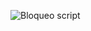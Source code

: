 ![Bloqueo script](media/filmaffinity.png)  <!-- .element: style="width: 70%; text-align:center;" -->